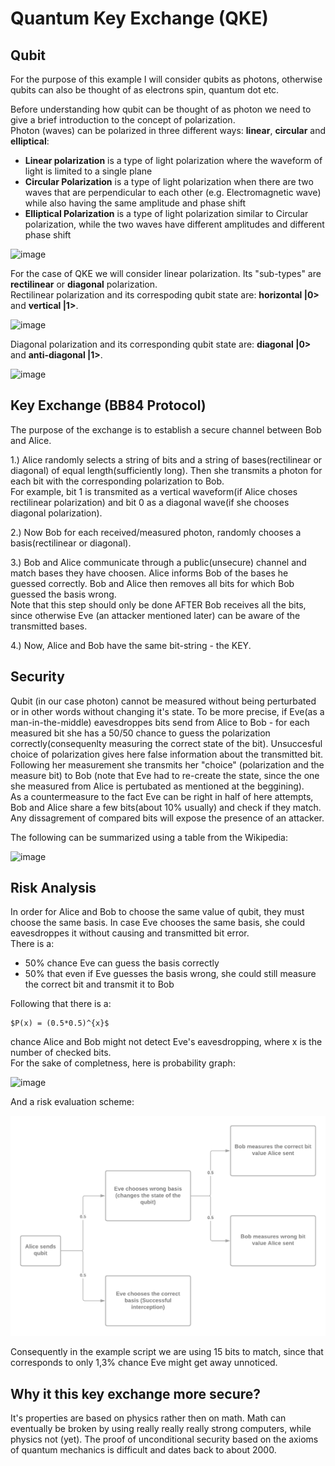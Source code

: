 # Quantum Key Exchange (QKE)

## Qubit

For the purpose of this example I will consider qubits as photons, otherwise qubits can also be thought of as electrons spin, quantum dot etc.

Before understanding how qubit can be thought of as photon we need to give a brief introduction to the concept of polarization. <br>
Photon (waves) can be polarized in three different ways: **linear**, **circular** and **elliptical**:
- **Linear polarization** is a type of light polarization where the waveform of light is limited to a single plane
- **Circular Polarization** is a type of light polarization when there are two waves that are perpendicular to each other (e.g. Electromagnetic wave) while also having the same amplitude and phase shift
- **Elliptical Polarization** is a type of light polarization similar to Circular polarization, while the two waves have different amplitudes and different phase shift

![image](https://user-images.githubusercontent.com/48418580/150874277-2da17f5b-dff9-4f57-ac92-e2166a087543.png)

For the case of QKE we will consider linear polarization. Its "sub-types" are **rectilinear** or **diagonal** polarization. <br>
Rectilinear polarization and its correspoding qubit state are: **horizontal |0>** and **vertical |1>**.

![image](https://user-images.githubusercontent.com/48418580/150874172-e3a774e2-4603-414d-b174-8b8e2b8d0b20.png)

Diagonal polarization and its corresponding qubit state are: **diagonal |0>** and **anti-diagonal |1>**.

![image](https://user-images.githubusercontent.com/48418580/150874216-82690962-08b4-4752-afd7-db145b2aa27a.png)

## Key Exchange (BB84 Protocol)

The purpose of the exchange is to establish a secure channel between Bob and Alice.

1.) Alice randomly selects a string of bits and a string of bases(rectilinear or diagonal) of equal length(sufficiently long). Then she transmits a photon for each bit with the corresponding polarization to Bob. <br>
For example, bit 1 is transmited as a vertical waveform(if Alice choses rectilinear polarization) and bit 0 as a diagonal wave(if she chooses diagonal polarization).

2.) Now Bob for each received/measured photon, randomly chooses a basis(rectilinear or diagonal). 

3.) Bob and Alice communicate through a public(unsecure) channel and match bases they have choosen. Alice informs Bob of the bases he guessed correctly. Bob and Alice then removes all bits for which Bob guessed the basis wrong. <br>
Note that this step should only be done AFTER Bob receives all the bits, since otherwise Eve (an attacker mentioned later) can be aware of the transmitted bases.

4.) Now, Alice and Bob have the same bit-string - the KEY.

## Security

Qubit (in our case photon) cannot be measured without being perturbated or in other words without changing it's state. To be more precise, if Eve(as a man-in-the-middle) eavesdroppes bits send from Alice to Bob - for each measured bit she has a 50/50 chance to guess the polarization correctly(consequenlty measuring the correct state of the bit). Unsuccesful choice of polarization gives here false information about the transmitted bit. <br>
Following her measurement she transmits her "choice" (polarization and the measure bit) to Bob (note that Eve had to re-create the state, since the one she measured from Alice is pertubated as mentioned at the beggining). <br>
As a countermeasure to the fact Eve can be right in half of here attempts, Bob and Alice share a few bits(about 10% usually) and check if they match. Any dissagrement of compared bits will expose the presence of an attacker. 

The following can be summarized using a table from the Wikipedia:

![image](https://user-images.githubusercontent.com/48418580/150877127-b837d597-c98e-44b9-9929-b3e54ba5c913.png)

## Risk Analysis

In order for Alice and Bob to choose the same value of qubit, they must choose the same basis. 
In case Eve chooses the same basis, she could eavesdroppes it without causing and transmitted bit error. <br>
There is a:
- 50% chance Eve can guess the basis correctly
- 50% that even if Eve guesses the basis wrong, she could still measure the correct bit and transmit it to Bob

Following that there is a:

	$P(x) = (0.5*0.5)^{x}$

chance Alice and Bob might not detect Eve's eavesdropping, where x is the number of checked bits. <br>
For the sake of completness, here is probability graph:

![image](https://user-images.githubusercontent.com/48418580/150883191-2421496a-2fc9-449e-81f5-84ae0fccee34.png)

And a risk evaluation scheme:

![img](img/risk_graph.png)

Consequently in the example script we are using 15 bits to match, since that corresponds to only 1,3% chance Eve might get away unnoticed. 

## Why it this key exchange more secure?

It's properties are based on physics rather then on math. Math can eventually be broken by using really really really strong computers, while physics not (yet).
The proof of unconditional security based on the axioms of quantum mechanics is difficult and dates back to about 2000.
